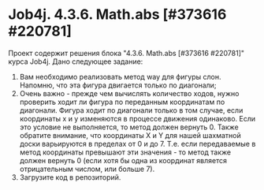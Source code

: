 # Job4j. 4.3.6. Math.abs [#373616 #220781]
Проект содержит решения блока "4.3.6. Math.abs [#373616 #220781]" курса Job4j.
Дано следующее задание:
1. Вам необходимо реализовать метод way для фигуры слон. Напомню, что эта фигура двигается только по диагонали;
2. Очень важно - прежде чем вычислять количество ходов, нужно проверить ходит ли фигура по переданным координатам по диагонали. Фигура ходит по диагонали только в том случае, если координаты x и y изменяются в процессе движения одинаково. Если это условие не выполняется, то метод должен вернуть 0. Также обратите внимание, что координаты X и Y для нашей шахматной доски варьируются в пределах от 0 и до 7. Т.е. если передаваемые в метод координаты превышают эти значения - то метод также должен вернуть 0 (если хотя бы одна из координат является отрицательным числом, или больше 7).
3. Загрузите код в репозиторий.